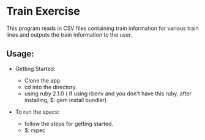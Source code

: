 Train Exercise
==============

This program reads in CSV files containing train information for various train lines and outputs the train information to the user.

Usage:
------
- Getting Started:
  + Clone the app.
  + cd into the directory.
  + using ruby 2.1.0 ( if using rbenv and you don't have this ruby, after installing, $: gem install bundler)

- To run the specs:
  + follow the steps for getting started.
  + $: rspec

